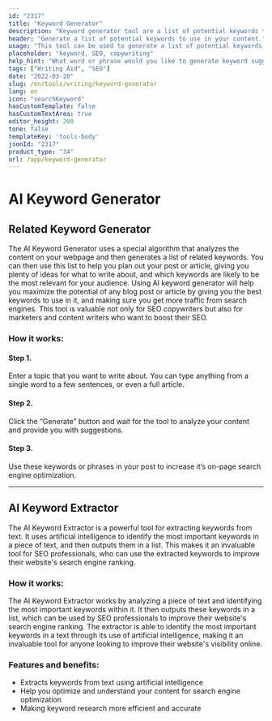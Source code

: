 ```yaml
---
id: "2317"
title: "Keyword Generator"
description: "Keyword generator tool are a list of potential keywords that you can use to optimize your content for search engines. The purpose of this tool is to help you find the most relevant and popular keywords for your content. To use this tool, simply enter a word or phrase into the search bar and we will generate a list of related keywords."
header: "Generate a list of potential keywords to use in your content."
usage: "This tool can be used to generate a list of potential keywords to use in your content. To use this tool, simply enter a word or phrase into the search bar and we will generate a list of related keywords."
placeholder: "keyword, SEO, copywriting"
help_hint: "What word or phrase would you like to generate keyword suggestions for?"
tags: ["Writing Aid", "SEO"]
date: "2022-03-28"
slug: /en/tools/writing/keyword-generator
lang: en
icon: "searchKeyword"
hasCustomTemplate: false
hasCustomTextArea: true
editor_height: 200
tone: false
templateKey: 'tools-body'
jsonId: "2317"
product_type: "34"
url: /app/keyword-generator
---
```



# AI Keyword Generator

## Related Keyword Generator

The AI Keyword Generator uses a special algorithm that analyzes the content on your webpage and then generates a list of related keywords. You can then use this list to help you plan out your post or article, giving you plenty of ideas for what to write about, and which keywords are likely to be the most relevant for your audience. Using AI keyword generator will help you maximize the potential of any blog post or article by giving you the best keywords to use in it, and making sure you get more traffic from search engines. This tool is valuable not only for SEO copywriters but also for marketers and content writers who want to boost their SEO.


### How it works:


#### Step 1.
Enter a topic that you want to write about. You can type anything from a single word to a few sentences, or even a full article.
#### Step 2.
Click the “Generate” button and wait for the tool to analyze your content and provide you with suggestions.
#### Step 3.
Use these keywords or phrases in your post to increase it’s on-page search engine optimization.

---

## AI Keyword Extractor

The AI Keyword Extractor is a powerful tool for extracting keywords from text. It uses artificial intelligence to identify the most important keywords in a piece of text, and then outputs them in a list. This makes it an invaluable tool for SEO professionals, who can use the extracted keywords to improve their website's search engine ranking.


### How it works:

The AI Keyword Extractor works by analyzing a piece of text and identifying the most important keywords within it. It then outputs these keywords in a list, which can be used by SEO professionals to improve their website's search engine ranking. The extractor is able to identify the most important keywords in a text through its use of artificial intelligence, making it an invaluable tool for anyone looking to improve their website's visibility online.

### Features and benefits:

- Extracts keywords from text using artificial intelligence
- Help you optimize and understand your content for search engine optimization
- Making keyword research more efficient and accurate